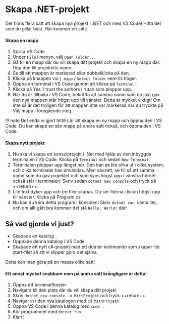 # Skapa .NET-projekt

Det finns flera sätt att skapa nya projekt i .NET och med VS Code! Hitta det som du gillar bäst. Här kommer ett sätt:

#### Skapa en mapp

1. Starta VS Code
2. Under `File` i menyn, välj `Open Folder...` 
3. Gå till en mapp där du vill skapa ditt projekt och skapa en ny mapp där. Döp den till projektets namn.
4. Se till att mappen är markerad eller dubbelklicka på den.
5. Klicka på knappen `Välj mapp` / `Select Folder` nere till höger.
6. Öppna en terminal i VS Code genom att klicka på `Terminal` i
7. Klicka på Yes, I trust the authors i rutan som ploppar upp.
8. När du är tillbaka i VS Code, bekräfta att samma namn som du just gav den nya mappen står högst upp till vänster. Detta är mycket viktigt! Om inte så är det troligen för att mappen inte var markerad när du tryckte på Välj mapp i föregående steg.

!!! note
    Det enda vi gjort hittills är att skapa en ny mapp och öppna den i VS Code. Du kan skapa en sån mapp på andra sätt också, och öppna den i VS Code.

#### Skapa nytt projekt

1. Nu ska vi skapa ett konsolprojekt i .Net med hjälp av den inbyggda terminalen i VS Code. Klicka på `Terminal` och sedan `New Terminal`.
2. Terminalen ploppar upp längst ner. Den kan se lite olika ut i olika system, och olika terminaler kan användas. Men oavsett, se till så att samma namn som du gav projektet och som syns högst upp i vänstra hörnet också står i terminalen. Skriv sedan `dotnet new console` och tryck på ++return++.
3. Lite text dyker upp och tre filer skapas. Du ser filerna i listan högst upp till vänster. Klicka på Program.cs
4. Nu kan du köra detta program i konsolen! Skriv `dotnet run`, vänta lite, och om allt gått bra kommer det stå `Hello, World!` där!

## Så vad gjorde vi just?

* Skapade en katalog
* Öppnade denna katalog i VS Code
* Skapade ett nytt c#-projekt med ett dotnet-kommando som skapar lite start-filet så att vi slipper göra det själva.

Detta kan man göra på en massa olika sätt! 

#### Ett annat mycket snabbare men på andra sätt krångligare är detta:

1. Öppna ett terminalfönster
2. Navigera till den plats där du vill skapa ditt projekt
3. Skriv `dotnet new console -o MittProjekt` och tryck ++return++.
4. Naviger in i den nya katalogen med `cd MittProjekt`
5. Öppna VS Code i denna katalog med `code .`
6. Kör programmet med `dotnet run`
7. Klart!

